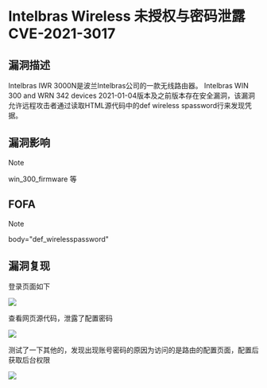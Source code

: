 # Intelbras Wireless 未授权与密码泄露 CVE-2021-3017

## 漏洞描述

Intelbras IWR 3000N是波兰Intelbras公司的一款无线路由器。 Intelbras WIN 300 and WRN 342 devices 2021-01-04版本及之前版本存在安全漏洞，该漏洞允许远程攻击者通过读取HTML源代码中的def wireless spassword行来发现凭据。

## 漏洞影响

> [!NOTE]
>
> win_300_firmware 等

## FOFA

> [!NOTE]
>
> body="def_wirelesspassword"

## 漏洞复现

登录页面如下

![](http://wikioss.peiqi.tech/vuln/in-2.png)

查看网页源代码，泄露了配置密码

![](http://wikioss.peiqi.tech/vuln/in-1.png)

测试了一下其他的，发现出现账号密码的原因为访问的是路由的配置页面，配置后获取后台权限

![](http://wikioss.peiqi.tech/vuln/in-3.png)

